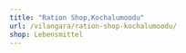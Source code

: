 ```yaml
---
title: "Ration Shop,Kochalumoodu"
url: /vilangara/ration-shop-kochalumoodu/
shop: Lebensmittel
---
```

